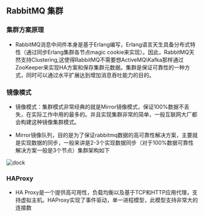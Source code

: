 ## RabbitMQ 集群
### 集群方案原理
+ RabbitMQ消息中间件本身是基于Erlang编写，Erlang语言天生具备分布式特性（通过同步Erlang集群各节点magic cookie来实现）。因此，RabbitMQ天然支持Clustering,这使得RabbitMQ不需要想ActiveMQ\Kafka那样通过ZooKeeper来实现HA方案和保存集群元数据。集群是保证可靠性的一种方式，同时可以通过水平扩展达到增加消息吞吐能力的目的。

### 镜像模式
+ 镜像模式：集群模式非常经典的就是Mirror镜像模式，保证100%数据不丢失，在实际工作中用的最多的。并且实现集群非常的简单，一般互联网大厂都会构建这种镜像集群模式。

+ Mirror镜像队列，目的是为了保证rabbitmq数据的高可靠性解决方案，主要就是实现数据的同步，一般来讲是2-3个实现数据同步（对于100%数据可靠性解决方案一般是3个节点）集群架构如下

<img :src="$withBase('/mq/7.png')" alt="dock">


### HAProxy
+ HA Proxy是一个提供高可用性，负载均衡以及基于TCP和HTTP应用代理，支持虚拟主机。HAProxy实现了事件驱动，单一进程模型，此模型支持非常大的连接数